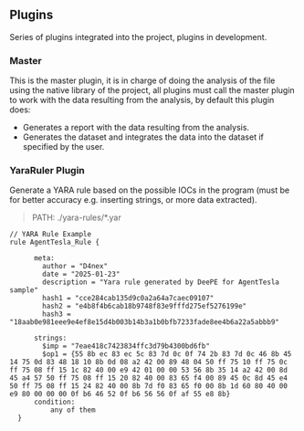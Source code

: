 ## Plugins
Series of plugins integrated into the project, plugins in development.

### Master
This is the master plugin, it is in charge of doing the analysis of the file using the native library of the project, all plugins must call the master plugin to work with the data resulting from the analysis, by default this plugin does:
- Generates a report with the data resulting from the analysis.
- Generates the dataset and integrates the data into the dataset if specified by the user.

### YaraRuler Plugin

Generate a YARA rule based on the possible IOCs in the program (must be for better accuracy e.g. inserting strings, or more data extracted).

> PATH: ./yara-rules/*.yar

```yara
// YARA Rule Example
rule AgentTesla_Rule {

      meta:
        author = "D4nex"
        date = "2025-01-23"
        description = "Yara rule generated by DeePE for AgentTesla sample"
        hash1 = "cce284cab135d9c0a2a64a7caec09107"
        hash2 = "e4b8f4b6cab18b9748f83e9fffd275ef5276199e"
        hash3 = "18aab0e981eee9e4ef8e15d4b003b14b3a1b0bfb7233fade8ee4b6a22a5abbb9"

      strings:
        $imp = "7eae418c7423834ffc3d79b4300bd6fb"
        $op1 = {55 8b ec 83 ec 5c 83 7d 0c 0f 74 2b 83 7d 0c 46 8b 45 14 75 0d 83 48 18 10 8b 0d 08 a2 42 00 89 48 04 50 ff 75 10 ff 75 0c ff 75 08 ff 15 1c 82 40 00 e9 42 01 00 00 53 56 8b 35 14 a2 42 00 8d 45 a4 57 50 ff 75 08 ff 15 20 82 40 00 83 65 f4 00 89 45 0c 8d 45 e4 50 ff 75 08 ff 15 24 82 40 00 8b 7d f0 83 65 f0 00 8b 1d 60 80 40 00 e9 80 00 00 00 0f b6 46 52 0f b6 56 56 0f af 55 e8 8b}
      condition:
          any of them
  }
```